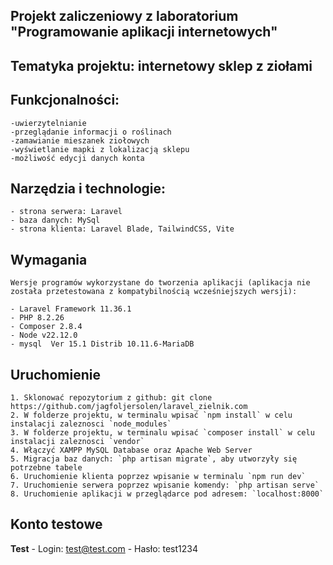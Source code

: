 ## Projekt zaliczeniowy z laboratorium "Programowanie aplikacji internetowych"

## Tematyka projektu: internetowy sklep z ziołami

## Funkcjonalności: ##
    -uwierzytelnianie
    -przeglądanie informacji o roślinach
    -zamawianie mieszanek ziołowych 
    -wyświetlanie mapki z lokalizacją sklepu
    -możliwość edycji danych konta 

## Narzędzia i technologie: ##
    - strona serwera: Laravel
    - baza danych: MySql
    - strona klienta: Laravel Blade, TailwindCSS, Vite

## Wymagania ##

    Wersje programów wykorzystane do tworzenia aplikacji (aplikacja nie została przetestowana z kompatybilnością wcześniejszych wersji):

    - Laravel Framework 11.36.1
    - PHP 8.2.26
    - Composer 2.8.4
    - Node v22.12.0
    - mysql  Ver 15.1 Distrib 10.11.6-MariaDB


    
## Uruchomienie ##

    1. Sklonować repozytorium z github: git clone https://github.com/jagfoljersolen/laravel_zielnik.com
    2. W folderze projektu, w terminalu wpisać `npm install` w celu instalacji zaleznosci `node_modules`
    3. W folderze projektu, w terminalu wpisać `composer install` w celu instalacji zaleznosci `vendor`
    4. Włączyć XAMPP MySQL Database oraz Apache Web Server
    5. Migracja baz danych: `php artisan migrate`, aby utworzyły się potrzebne tabele
    6. Uruchomienie klienta poprzez wpisanie w terminalu `npm run dev`
    7. Uruchomienie serwera poprzez wpisanie komendy: `php artisan serve`
    8. Uruchomienie aplikacji w przeglądarce pod adresem: `localhost:8000`
   

## Konto testowe ##

 **Test**
    -   Login: test@test.com
    -   Hasło: test1234
